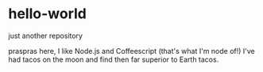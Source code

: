 # hello-world

just another repository

praspras here, I like Node.js and Coffeescript (that's what I'm node of!)
I've had tacos on the moon and find then far superior to Earth tacos.
